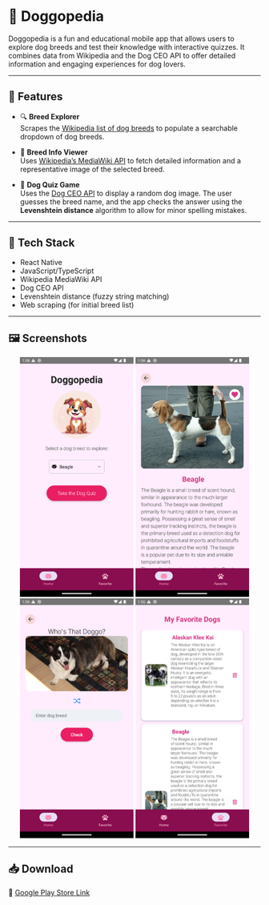 # 🐶 Doggopedia

Doggopedia is a fun and educational mobile app that allows users to explore dog breeds and test their knowledge with interactive quizzes. It combines data from Wikipedia and the Dog CEO API to offer detailed information and engaging experiences for dog lovers.

---

## 📱 Features

- 🔍 **Breed Explorer**  
  Scrapes the [Wikipedia list of dog breeds](https://en.wikipedia.org/wiki/List_of_dog_breeds) to populate a searchable dropdown of dog breeds.

- 📖 **Breed Info Viewer**  
  Uses [Wikipedia’s MediaWiki API](https://en.wikipedia.org/w/api.php) to fetch detailed information and a representative image of the selected breed.

- 🧠 **Dog Quiz Game**  
  Uses the [Dog CEO API](https://dog.ceo/dog-api/) to display a random dog image. The user guesses the breed name, and the app checks the answer using the **Levenshtein distance** algorithm to allow for minor spelling mistakes.

---

## 🚀 Tech Stack

- React Native
- JavaScript/TypeScript
- Wikipedia MediaWiki API
- Dog CEO API
- Levenshtein distance (fuzzy string matching)
- Web scraping (for initial breed list)

---

## 🖼️ Screenshots

<p align="center">
  <img src="https://github.com/yangliudev/doggopedia2022/blob/master/PlayStore/main_screen2.png?raw=true" alt="Home Page" width="45%" />
  <img src="https://github.com/yangliudev/doggopedia2022/blob/master/PlayStore/dog_info_screen2.png?raw=true" alt="Information Page" width="45%" />
  <img src="https://github.com/yangliudev/doggopedia2022/blob/master/PlayStore/quiz_screen2.png?raw=true" alt="Quiz Page" width="45%" />
  <img src="https://github.com/yangliudev/doggopedia2022/blob/master/PlayStore/favorite_screen.png?raw=true" alt="Favorite Page" width="45%" />
</p>

---

## 📥 Download

📲 [Google Play Store Link](https://play.google.com/store/apps/details?id=com.doggopedia&fbclid=IwAR2pRAyqk3Igr_6Bwld8pZye5_QlIgGaKokJtYYlx5lP7_NeanNAIyrTr4Y)
